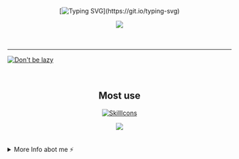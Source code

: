 <div align="center">

[![Typing SVG](https://readme-typing-svg.demolab.com?font=Nunito&weight=800&size=28&duration=3000&pause=1000&color=F791BF&center=true&width=460&lines=Hi!;Welcome+to+Cloudwhile+Profile!;Happy+Comes+From+Interests!)](https://git.io/typing-svg)



![](https://github-readme-stats.vercel.app/api?username=cloudwhile&theme=dracula)



<!--[![Top Langs](https://github-readme-stats.vercel.app/api/top-langs/?username=cloudwhile&layout=compact)](#)-->
</div>
<br/><hr/>
  
[![Don't be lazy](https://github-readme-activity-graph.vercel.app/graph?username=cloudwhile&theme=rogue&hide_border=true&custom_title=Working%20Times)](https://github.com/cloudwhile)

<!--[![Star History Chart](https://api.star-history.com/svg?repos=cloudwhile/tpcl&type=Timeline)](https://github.com/cloudwhile/tpcl)-->
<br/>
<div align="center">

## Most use
[![SkillIcons](https://skillicons.dev/icons?i=c,cpp,py,php,html,js,css,tailwind,vue,ts)](https://skillicons.dev) 

![](https://github-readme-stats.vercel.app/api/top-langs?username=cloudwhile&layout=compact&langs_count=8&theme=dracula)
</div>
<br/>
<details>
  <summary>More Info abot me ⚡</summary>
  <br/>

<!--START_SECTION:waka-->
![Code Time](http://img.shields.io/badge/Code%20Time-79%20hrs%2041%20mins-blue)

![Lines of code](https://img.shields.io/badge/From%20Hello%20World%20I%27ve%20Written-31.5%20thousand%20lines%20of%20code-blue)

**I'm a Night 🦉** 

```text
🌞 Morning                17 commits          ██░░░░░░░░░░░░░░░░░░░░░░░   07.73 % 
🌆 Daytime                60 commits          ███████░░░░░░░░░░░░░░░░░░   27.27 % 
🌃 Evening                142 commits         ████████████████░░░░░░░░░   64.55 % 
🌙 Night                  1 commits           ░░░░░░░░░░░░░░░░░░░░░░░░░   00.45 % 
```
📅 **I'm Most Productive on Friday** 

```text
Monday                   16 commits          ██░░░░░░░░░░░░░░░░░░░░░░░   07.27 % 
Tuesday                  11 commits          █░░░░░░░░░░░░░░░░░░░░░░░░   05.00 % 
Wednesday                41 commits          █████░░░░░░░░░░░░░░░░░░░░   18.64 % 
Thursday                 18 commits          ██░░░░░░░░░░░░░░░░░░░░░░░   08.18 % 
Friday                   58 commits          ███████░░░░░░░░░░░░░░░░░░   26.36 % 
Saturday                 55 commits          ██████░░░░░░░░░░░░░░░░░░░   25.00 % 
Sunday                   21 commits          ██░░░░░░░░░░░░░░░░░░░░░░░   09.55 % 
```


📊 **This Week I Spent My Time On** 

```text
🕑︎ Time Zone: Asia/Shanghai

💬 Programming Languages: 
JavaScript               1 hr 29 mins        ████████████░░░░░░░░░░░░░   49.93 % 
Java                     49 mins             ███████░░░░░░░░░░░░░░░░░░   27.90 % 
Vue.js                   12 mins             ██░░░░░░░░░░░░░░░░░░░░░░░   07.01 % 
GitIgnore file           12 mins             ██░░░░░░░░░░░░░░░░░░░░░░░   06.94 % 
Markdown                 6 mins              █░░░░░░░░░░░░░░░░░░░░░░░░   03.60 % 

🔥 Editors: 
Cursor                   2 hrs 24 mins       ████████████████████░░░░░   81.02 % 
IntelliJ IDEA            33 mins             █████░░░░░░░░░░░░░░░░░░░░   18.98 % 
```

**I Mostly Code in C++** 

```text
C++                      2 repos             ███████░░░░░░░░░░░░░░░░░░   28.57 % 
Java                     1 repo              ████░░░░░░░░░░░░░░░░░░░░░   14.29 % 
JavaScript               1 repo              ████░░░░░░░░░░░░░░░░░░░░░   14.29 % 
Vue                      1 repo              ████░░░░░░░░░░░░░░░░░░░░░   14.29 % 
HTML                     1 repo              ████░░░░░░░░░░░░░░░░░░░░░   14.29 % 
```



**Timeline**

![Lines of Code chart](https://raw.githubusercontent.com/Cloudwhile/Cloudwhile/main/assets/bar_graph.png)


<!--END_SECTION:waka-->
</details>
